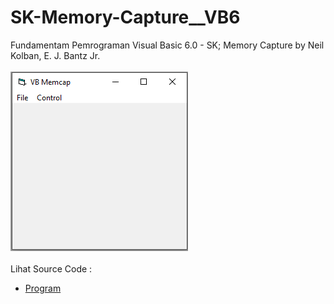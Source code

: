 # SK-Memory-Capture__VB6
Fundamentam Pemrograman Visual Basic 6.0 - SK; Memory Capture by Neil Kolban, E. J. Bantz Jr.<br><br>
<img src="https://github.com/RizkyKhapidsyah/SK-Memory-Capture__VB6/blob/main/result/001.PNG"><br><br>
Lihat Source Code : <br>
- <a href="https://github.com/RizkyKhapidsyah/SK-Memory-Capture__VB6">Program</a>
